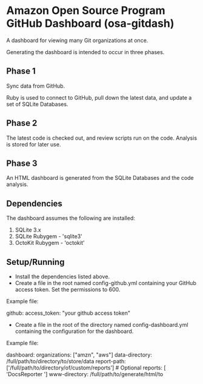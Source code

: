 # Amazon Open Source Program GitHub Dashboard (osa-gitdash)
A dashboard for viewing many Git organizations at once.

Generating the dashboard is intended to occur in three phases.

## Phase 1

Sync data from GitHub. 

Ruby is used to connect to GitHub, pull down the latest data, and update a set of SQLite Databases.

## Phase 2

The latest code is checked out, and review scripts run on the code. Analysis is stored for later use.

## Phase 3

An HTML dashboard is generated from the SQLite Databases and the code analysis.

## Dependencies

The dashboard assumes the following are installed:

 1. SQLite 3.x
 2. SQLite Rubygem - 'sqlite3'
 3. OctoKit Rubygem - 'octokit'

## Setup/Running

* Install the dependencies listed above.
* Create a file in the root named config-github.yml containing your GitHub access token. Set the permissions to 600. 

Example file:

 github:
   access_token: "your github access token"

* Create a file in the root of the directory named config-dashboard.yml containing the configuration for the dashboard.

Example file:

  dashboard:
    organizations: ["amzn", "aws"]
    data-directory: /full/path/to/directory/to/store/data
    report-path: ['/full/path/to/directory/of/custom/reports']  # Optional
    reports: [ 'DocsReporter ']
    www-directory: /full/path/to/generate/html/to
